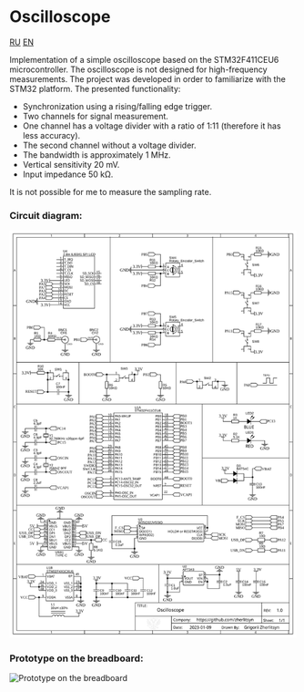 # Oscilloscope
[RU](README-ru.md "RU") [EN](README.md "EN")

Implementation of a simple oscilloscope based on the STM32F411CEU6 microcontroller. The oscilloscope is not designed for high-frequency measurements. The project was developed in order to familiarize with the STM32 platform. The presented functionality:
-  Synchronization using a rising/falling edge trigger.
- Two channels for signal measurement.
- One channel has a voltage divider with a ratio of 1:11 (therefore it has less accuracy).
- The second channel without a voltage divider.
- The bandwidth is approximately 1 MHz.
- Vertical sensitivity 20 mV.
- Input impedance 50 kΩ.

It is not possible for me to measure the sampling rate.

### Circuit diagram:
![Circuit diagram](Other/circuit.svg)

### Prototype on the breadboard:
![Prototype on the breadboard](Other/photo.png)
